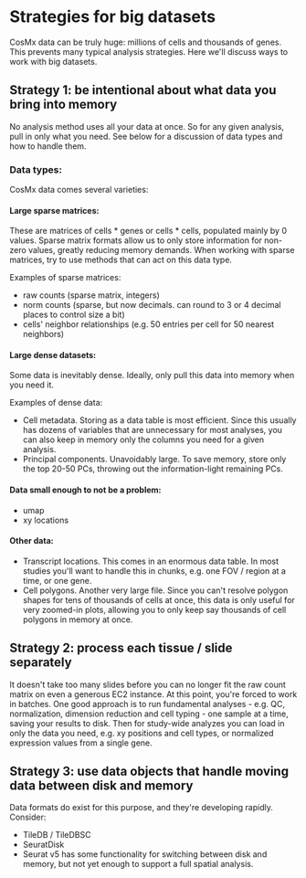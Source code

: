 # Strategies for big datasets

CosMx data can be truly huge: millions of cells and thousands of genes. 
This prevents many typical analysis strategies. 
Here we'll discuss ways to work with big datasets.

## Strategy 1: be intentional about what data you bring into memory

No analysis method uses all your data at once. So for any given analysis, pull in only what you need. 
See below for a discussion of data types and how to handle them.

### Data types:

CosMx data comes several varieties:

#### Large sparse matrices:
These are matrices of cells * genes or cells * cells, populated mainly by 0 values. 
Sparse matrix formats allow us to only store information for non-zero values, greatly reducing memory demands.
When working with sparse matrices, try to use methods that can act on this data type. 

Examples of sparse matrices:
- raw counts (sparse matrix, integers)
- norm counts (sparse, but now decimals. can round to 3 or 4 decimal places to control size a bit)
- cells' neighbor relationships (e.g. 50 entries per cell for 50 nearest neighbors)

#### Large dense datasets:
Some data is inevitably dense. Ideally, only pull this data into memory when you need it.

Examples of dense data:
- Cell metadata. Storing as a data table is most efficient. Since this usually has dozens of variables
  that are unnecessary for most analyses, you can also keep in memory only the columns you need for a given analysis. 
- Principal components. Unavoidably large. To save memory, store only the top 20-50 PCs, throwing out the information-light remaining PCs.

#### Data small enough to not be a problem:
- umap
- xy locations

#### Other data:
- Transcript locations. This comes in an enormous data table. In most studies you'll want to handle this in chunks, e.g. one FOV / region at a time, or one gene.
- Cell polygons. Another very large file. Since you can't resolve polygon shapes for tens of thousands of cells at once, this data is only useful for very zoomed-in plots, allowing you to only keep say thousands of cell polygons in memory at once.

## Strategy 2: process each tissue / slide separately

It doesn't take too many slides before you can no longer fit the raw count matrix on even a generous EC2 instance. 
At this point, you're forced to work in batches. 
One good approach is to run fundamental analyses - e.g. QC, normalization, dimension reduction and cell typing - one sample at a time, 
saving your results to disk. 
Then for study-wide analyzes you can load in only the data you need, e.g. xy positions and cell types, or normalized expression values from a single gene.

## Strategy 3: use data objects that handle moving data between disk and memory

Data formats do exist for this purpose, and they're developing rapidly. Consider:
- TileDB / TileDBSC
- SeuratDisk
- Seurat v5 has some functionality for switching between disk and memory, but not yet enough to support a full spatial analysis.
